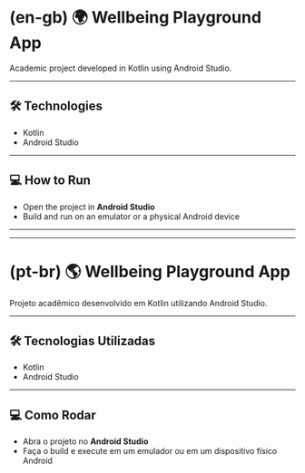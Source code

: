 # (en-gb) 🌍 Wellbeing Playground App

Academic project developed in Kotlin using Android Studio.

---

## 🛠️ Technologies

- Kotlin
- Android Studio

---

## 💻 How to Run

- Open the project in **Android Studio**
- Build and run on an emulator or a physical Android device

---
---
# (pt-br) 🌎 Wellbeing Playground App

Projeto acadêmico desenvolvido em Kotlin utilizando Android Studio.

---

## 🛠️ Tecnologias Utilizadas

- Kotlin
- Android Studio

---

## 💻 Como Rodar

- Abra o projeto no **Android Studio**
- Faça o build e execute em um emulador ou em um dispositivo físico Android


